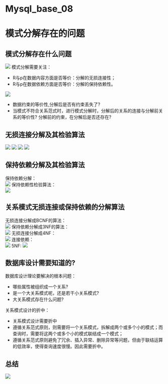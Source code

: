 # Mysql_base_08

# 模式分解存在的问题
## 模式分解存在什么问题
![](https://raw.githubusercontent.com/QizhengZou/Drawing_bed/main/20211113100944.png)
模式分解需要关注：   
- R与p在数据内容方面是否等价：分解的无损连接性；
- R与p在数据依赖方面是否等价：分解的保持依赖性。

![](https://raw.githubusercontent.com/QizhengZou/Drawing_bed/main/20211113101137.png)
- 数据约束的等价性,分解后是否有约束丢失了?
- 当模式不符合关系范式时，进行模式分解时，分解后的关系的连接与分解前关系的等价性? 分解前的约束，在分解后是否还存在?


## 无损连接分解及其检验算法
![](https://raw.githubusercontent.com/QizhengZou/Drawing_bed/main/20211113101525.png)
![](https://raw.githubusercontent.com/QizhengZou/Drawing_bed/main/20211113101600.png)
![](https://raw.githubusercontent.com/QizhengZou/Drawing_bed/main/20211113101714.png)
![](https://raw.githubusercontent.com/QizhengZou/Drawing_bed/main/20211113101742.png)
## 保持依赖分解及其检验算法
保持依赖分解：   
![](https://raw.githubusercontent.com/QizhengZou/Drawing_bed/main/20211113101841.png)
保持依赖性检验算法：   
![](https://raw.githubusercontent.com/QizhengZou/Drawing_bed/main/20211113105344.png)
## 关系模式无损连接或保持依赖的分解算法
无损连接分解成BCNF的算法：   
![](https://raw.githubusercontent.com/QizhengZou/Drawing_bed/main/20211113105507.png)
保持依赖分解成3NF的算法：   
![](https://raw.githubusercontent.com/QizhengZou/Drawing_bed/main/20211113105712.png)
无损连接分解成4NF：   
![](https://raw.githubusercontent.com/QizhengZou/Drawing_bed/main/20211113110538.png)
连接依赖：   
![](https://raw.githubusercontent.com/QizhengZou/Drawing_bed/main/20211113110804.png)
5NF:
![](https://raw.githubusercontent.com/QizhengZou/Drawing_bed/main/20211113110849.png)
## 数据库设计需要知道的?
数据库设计理论要解决的根本问题：   
- 哪些属性被组织成一个关系?
- 是一个大关系模式呢，还是若干小关系模式?
- 大关系模式存在什么问题?

关系模式设计的折中：   
- 关系模式设计需要折中
- 遵循关系范式原则，则需要将一个关系模式，拆解成两个或多个小的模式；而查询时，需要将这两个或多个小的模式联结成一个模式；
- 遵循关系范式原则避免了冗余、插入异常、删除异常等问题，但由于联结运算的低效率，使得查询速度很慢。因此需要折中。
## 总结
![](https://raw.githubusercontent.com/QizhengZou/Drawing_bed/main/20211113111108.png)



